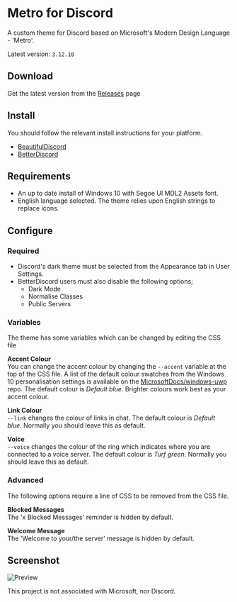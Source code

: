 # Metro for Discord
A custom theme for Discord based on Microsoft's Modern Design Language - 'Metro'.  

Latest version: `3.12.10`

## Download
Get the latest version from the [Releases](https://github.com/TakosThings/Metro-for-Discord/releases/latest) page

## Install
You should follow the relevant install instructions for your platform.  
* [BeautifulDiscord](https://github.com/DTinker/discord-resources/wiki/Installing-Modifications#beautifuldiscord)
* [BetterDiscord](https://i.imgur.com/H7VyWea.png)

## Requirements
* An up to date install of Windows 10 with Segoe UI MDL2 Assets font. 
* English language selected. The theme relies upon English strings to replace icons.

## Configure
### Required
* Discord's dark theme must be selected from the Appearance tab in User Settings.
* BetterDiscord users must also disable the following options;
  * Dark Mode
  * Normalise Classes
  * Public Servers

### Variables
The theme has some variables which can be changed by editing the CSS file

**Accent Colour**  
You can change the accent colour by changing the `--accent` variable at the top of the CSS file. A list of the default colour swatches from the Windows 10 personalisation settings is available on the [MicrosoftDocs/windows-uwp](https://github.com/MicrosoftDocs/windows-uwp/blob/53eb5fbcf125c9b189de37a6afb8b50ccc2a49fe/windows-apps-src/design/style/color.md#windows-accent-colors) repo. The default colour is *Default blue*. Brighter colours work best as your accent colour.

**Link Colour**  
`--link` changes the colour of links in chat. The default colour is *Default blue*. Normally you should leave this as default.

**Voice**  
`--voice` changes the colour of the ring which indicates where you are connected to a voice server. The default colour is *Turf green*. Normally you should leave this as default.

### Advanced
The following options require a line of CSS to be removed from the CSS file.

**Blocked Messages**  
The 'x Blocked Messages' reminder is hidden by default.

**Welcome Message**  
The 'Welcome to your/the server' message is hidden by default.

## Screenshot
![Preview](https://i.imgur.com/gk3IlYT.png)

This project is not associated with Microsoft, nor Discord.
